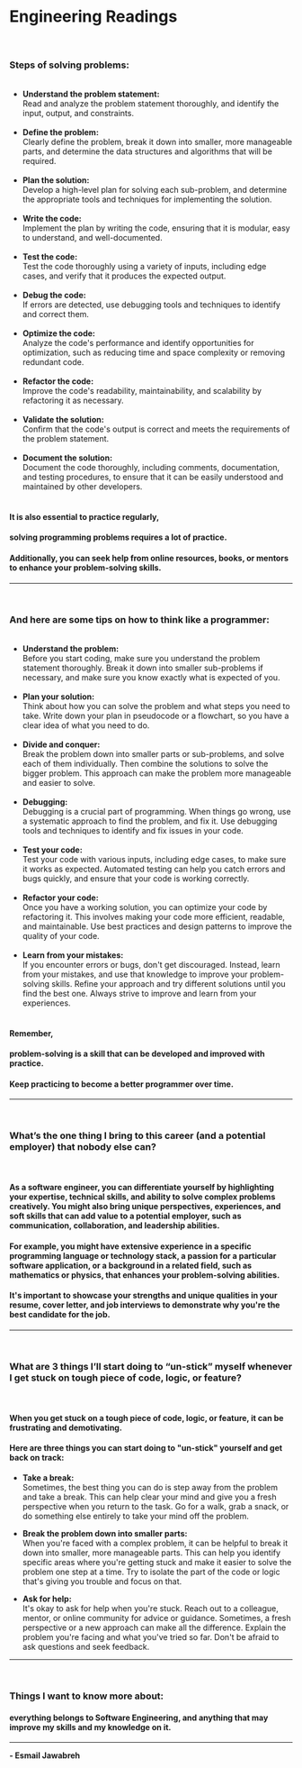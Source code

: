 # Engineering Readings

<br>

### Steps of solving problems:

<ul>

<br>
<li><strong>Understand the problem statement:</strong><br> 
Read and analyze the problem statement thoroughly, and identify the input, output, and constraints.</li>

<br>
<li><strong>Define the problem:</strong><br> 
Clearly define the problem, break it down into smaller, more manageable parts, and determine the data structures and algorithms that will be required.</li>

<br>
<li><strong>Plan the solution:</strong><br>
Develop a high-level plan for solving each sub-problem, and determine the appropriate tools and techniques for implementing the solution.</li>

<br>
<li><strong>Write the code:</strong><br> Implement the plan by writing the code, ensuring that it is modular, easy to understand, and well-documented.</li>

<br>
<li><strong>Test the code: </strong><br>
Test the code thoroughly using a variety of inputs, including edge cases, and verify that it produces the expected output.</li>

<br>
<li><strong>Debug the code:</strong><br> 
If errors are detected, use debugging tools and techniques to identify and correct them.</li>

<br>
<li><strong>Optimize the code:</strong><br>
Analyze the code's performance and identify opportunities for optimization, such as reducing time and space complexity or removing redundant code.</li>

<br>
<li><strong>Refactor the code:</strong><br>
Improve the code's readability, maintainability, and scalability by refactoring it as necessary.</li>

<br>
<li><strong>Validate the solution:</strong><br>
Confirm that the code's output is correct and meets the requirements of the problem statement.
</li>

<br>
<li><strong>Document the solution:</strong><br>
Document the code thoroughly, including comments, documentation, and testing procedures, to ensure that it can be easily understood and maintained by other developers.
</li>

<br>
</ul>

#### It is also essential to practice regularly, 
#### solving programming problems requires a lot of practice. 
#### Additionally, you can seek help from online resources, books, or mentors to enhance your problem-solving skills.

---
<br>

### And here are some tips on how to think like a programmer:

<ul>

<br>
<li><strong>Understand the problem:</strong><br>
Before you start coding, make sure you understand the problem statement thoroughly. Break it down into smaller sub-problems if necessary, and make sure you know exactly what is expected of you.</li>

<br>
<li><strong>Plan your solution:</strong><br>
Think about how you can solve the problem and what steps you need to take. Write down your plan in pseudocode or a flowchart, so you have a clear idea of what you need to do.</li>

<br>
<li><strong>Divide and conquer:</strong><br>
Break the problem down into smaller parts or sub-problems, and solve each of them individually. Then combine the solutions to solve the bigger problem. This approach can make the problem more manageable and easier to solve.</li>

<br>
<li><strong>Debugging:</strong><br>
Debugging is a crucial part of programming. When things go wrong, use a systematic approach to find the problem, and fix it. Use debugging tools and techniques to identify and fix issues in your code.</li>

<br>
<li><strong>Test your code:</strong><br>
Test your code with various inputs, including edge cases, to make sure it works as expected. Automated testing can help you catch errors and bugs quickly, and ensure that your code is working correctly.</li>

<br>
<li><strong>Refactor your code:</strong><br>
Once you have a working solution, you can optimize your code by refactoring it. This involves making your code more efficient, readable, and maintainable. Use best practices and design patterns to improve the quality of your code.</li>

<br>
<li><strong>Learn from your mistakes:</strong><br>
If you encounter errors or bugs, don't get discouraged. Instead, learn from your mistakes, and use that knowledge to improve your problem-solving skills. Refine your approach and try different solutions until you find the best one. Always strive to improve and learn from your experiences.</li>

<br>
</ul>

#### Remember, 
#### problem-solving is a skill that can be developed and improved with practice. 
#### Keep practicing to become a better programmer over time.

---
<br>

### What’s the one thing I bring to this career (and a potential employer) that nobody else can?
<br>

#### As a software engineer, you can differentiate yourself by highlighting your expertise, technical skills, and ability to solve complex problems creatively. You might also bring unique perspectives, experiences, and soft skills that can add value to a potential employer, such as communication, collaboration, and leadership abilities.


#### For example, you might have extensive experience in a specific programming language or technology stack, a passion for a particular software application, or a background in a related field, such as mathematics or physics, that enhances your problem-solving abilities.


#### It's important to showcase your strengths and unique qualities in your resume, cover letter, and job interviews to demonstrate why you're the best candidate for the job.

---
<br>

### What are 3 things I’ll start doing to “un-stick” myself whenever I get stuck on tough piece of code, logic, or feature?
<br>

#### When you get stuck on a tough piece of code, logic, or feature, it can be frustrating and demotivating. 

#### Here are three things you can start doing to "un-stick" yourself and get back on track:

- <strong>Take a break:</strong><br>
Sometimes, the best thing you can do is step away from the problem and take a break. This can help clear your mind and give you a fresh perspective when you return to the task. Go for a walk, grab a snack, or do something else entirely to take your mind off the problem.

- <strong>Break the problem down into smaller parts:</strong><br>
When you're faced with a complex problem, it can be helpful to break it down into smaller, more manageable parts. This can help you identify specific areas where you're getting stuck and make it easier to solve the problem one step at a time. Try to isolate the part of the code or logic that's giving you trouble and focus on that.

- <strong>Ask for help:</strong><br>
It's okay to ask for help when you're stuck. 
Reach out to a colleague, mentor, or online community for advice or guidance. Sometimes, a fresh perspective or a new approach can make all the difference. Explain the problem you're facing and what you've tried so far. Don't be afraid to ask questions and seek feedback.

---
<br>

### Things I want to know more about:

#### everything belongs to Software Engineering, and anything that may improve my skills and my knowledge on it.

---

**- Esmail Jawabreh**